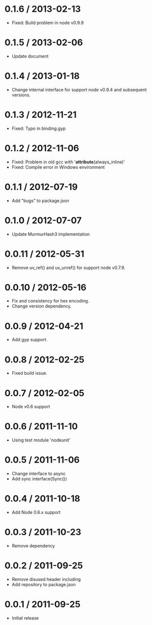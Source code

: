 0.1.6 / 2013-02-13
==================

  * Fixed: Build problem in node v0.9.9

0.1.5 / 2013-02-06
==================

  * Update document

0.1.4 / 2013-01-18
==================

  * Change internal interface for support node v0.9.4 and subsequent versions.

0.1.3 / 2012-11-21
==================

  * Fixed: Typo in binding.gyp

0.1.2 / 2012-11-06
==================

  * Fixed: Problem in old gcc with '__attribute__(always_inline)'
  * Fixed: Compile error in Windows environment

0.1.1 / 2012-07-19
==================

  * Add "bugs" to package.json

0.1.0 / 2012-07-07
==================

  * Update MurmurHash3 implementation

0.0.11 / 2012-05-31
==================

  * Remove uv_ref() and uv_unref() for support node v0.7.9.

0.0.10 / 2012-05-16
==================

  * Fix and consistency for hex encoding.
  * Change version dependency.

0.0.9 / 2012-04-21
==================

  * Add gyp support.

0.0.8 / 2012-02-25
==================

  * Fixed build issue.

0.0.7 / 2012-02-05
==================

  * Node v0.6 support

0.0.6 / 2011-11-10
==================

  * Using test module 'nodeunit'

0.0.5 / 2011-11-06
==================

  * Change interface to async
  * Add sync interface(Sync())

0.0.4 / 2011-10-18
==================

  * Add Node 0.6.x support

0.0.3 / 2011-10-23
==================

  * Remove dependency

0.0.2 / 2011-09-25
==================

  * Remove disused header including
  * Add repository to package.json

0.0.1 / 2011-09-25
==================

  * Initial release
